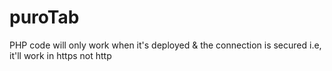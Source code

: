# puroTab
PHP code will only work when it's deployed & the connection is secured i.e, it'll work in https not http
